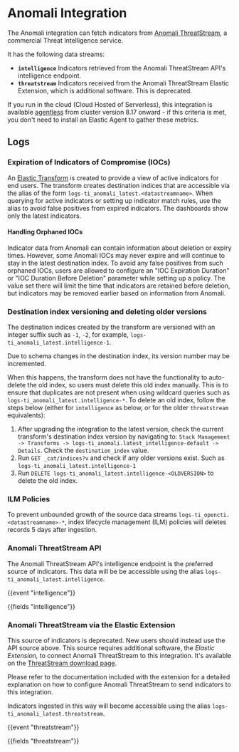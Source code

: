 # Anomali Integration

The Anomali integration can fetch indicators from [Anomali ThreatStream](https://www.anomali.com/products/threatstream), a commercial Threat Intelligence service.

It has the following data streams:

- **`intelligence`** Indicators retrieved from the Anomali ThreatStream API's intelligence endpoint.
- **`threatstream`** Indicators received from the Anomali ThreatStream Elastic Extension, which is additional software. This is deprecated.

If you run in the cloud (Cloud Hosted of Serverless), this integration is available [agentless](https://www.elastic.co/guide/en/serverless/current/security-agentless-integrations.html) from cluster version 8.17 onward - if this criteria is met, you don't need to install an Elastic Agent to gather these metrics.

## Logs

### Expiration of Indicators of Compromise (IOCs)

An [Elastic Transform](https://www.elastic.co/guide/en/elasticsearch/reference/current/transforms.html) is created to provide a view of active indicators for end users. The transform creates destination indices that are accessible via the alias of the form `logs-ti_anomali_latest.<datastreamname>`. When querying for active indicators or setting up indicator match rules, use the alias to avoid false positives from expired indicators. The dashboards show only the latest indicators.

#### Handling Orphaned IOCs

Indicator data from Anomali can contain information about deletion or expiry times. However, some Anomali IOCs may never expire and will continue to stay in the latest destination index. To avoid any false positives from such orphaned IOCs, users are allowed to configure an "IOC Expiration Duration" or "IOC Duration Before Deletion" parameter while setting up a policy. The value set there will limit the time that indicators are retained before deletion, but indicators may be removed earlier based on information from Anomali.

### Destination index versioning and deleting older versions

The destination indices created by the transform are versioned with an integer suffix such as `-1`, `-2`, for example, `logs-ti_anomali_latest.intelligence-1`.

Due to schema changes in the destination index, its version number may be incremented.

When this happens, the transform does not have the functionality to auto-delete the old index, so users must delete this old index manually. This is to ensure that duplicates are not present when using wildcard queries such as `logs-ti_anomali_latest.intelligence-*`. To delete an old index, follow the steps below (either for `intelligence` as below, or for the older `threatstream` equivalents):

1. After upgrading the integration to the latest version, check the current transform's destination index version by navigating to: `Stack Management -> Transforms -> logs-ti_anomali.latest_intelligence-default -> Details`. Check the `destination_index` value.
2. Run `GET _cat/indices?v` and check if any older versions exist. Such as `logs-ti_anomali_latest.intelligence-1`
3. Run `DELETE logs-ti_anomali_latest.intelligence-<OLDVERSION>` to delete the old index.

### ILM Policies

To prevent unbounded growth of the source data streams `logs-ti_opencti.<datastreamname>-*`, index lifecycle management (ILM) policies will deletes records 5 days after ingestion.

### Anomali ThreatStream API

The Anomali ThreatStream API's intelligence endpoint is the preferred source of indicators. This data will be be accessible using the alias `logs-ti_anomali_latest.intelligence`.

{{event "intelligence"}}

{{fields "intelligence"}}

### Anomali ThreatStream via the Elastic Extension

This source of indicators is deprecated. New users should instead use the API source above. This source requires additional software, the _Elastic_ _Extension,_ to connect Anomali ThreatStream to this integration. It's available on the [ThreatStream download page](https://ui.threatstream.com/downloads).

Please refer to the documentation included with the extension for a detailed explanation on how to configure Anomali ThreatStream to send indicators to this integration.

Indicators ingested in this way will become accessible using the alias `logs-ti_anomali_latest.threatstream`.

{{event "threatstream"}}

{{fields "threatstream"}}
